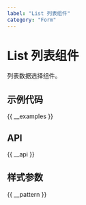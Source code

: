 ```yaml
---
label: "List 列表组件"
category: "Form"
---
```



# List 列表组件

列表数据选择组件。

## 示例代码

{{ __examples }}

## API

{{ __api }}

## 样式参数

{{ __pattern }}
